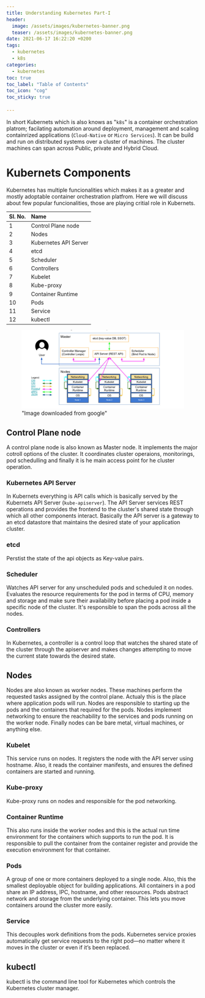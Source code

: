 ```yaml
---
title: Understanding Kubernetes Part-I
header:
  image: /assets/images/kubernetes-banner.png
  teaser: /assets/images/kubernetes-banner.png
date: 2021-06-17 16:22:20 +0200
tags: 
  - kubernetes
  - k8s
categories: 
  - kubernetes
toc: true
toc_label: "Table of Contents"
toc_icon: "cog"
toc_sticky: true

---
```


In short Kubernets which is also knows as "`k8s`" is a container orchestration platrom; facilating automation around deployment, management and scaling containrized applications (`Cloud-Native` or `Micro Services`). It can be build and run on distributed systems over a cluster of machines. The cluster machines can span across Public, private and Hybrid Cloud. 

# Kubernets Components

Kubernetes has multiple funcionalities which makes it as a greater and mostly adoptable container orchestration platfrom. Here we will discuss about few popular funcionalities, those are playing critial role in Kubernets. 

| Sl. No. | Name |
| :------ | :--- |
| 1 | Control Plane node|
| 2 | Nodes |
| 3 | Kubernetes API Server |
| 4 | etcd |
| 5 | Scheduler |
| 6 | Controllers |
| 7 | Kubelet |
| 8 |  Kube-proxy |
| 9 | Container Runtime |
| 10 | Pods |
| 11 | Service |
| 12 | kubectl | 

<figure>
  <a href="/assets/images/kubernetes-architecture.png"><img src="/assets/images/kubernetes-architecture.png"></a>
  <figcaption>"Image downloaded from google"</figcaption>
</figure>

## Control Plane node

A control plane node is also known as Master node. It implements the major cotroll options of the cluster. It coordinates cluster operaions, monitorings,  pod schedulling and finally it is he main access point for he cluster operation. 

### Kubernetes API Server

In Kubernets everything is API calls which is basically served by the Kubernets API Server (`kube-apiserver`). The API Server services REST operations and provides the frontend to the cluster's shared state through which all other components interact. Basically the API server is a gateway to an etcd datastore that maintains the desired state of your application cluster.

### etcd

Perstist the state of the api objects as Key-value pairs. 

### Scheduler

Watches API server for any unscheduled pods and scheduled it on nodes. Evaluates the resource requirements for the pod in terms of CPU, memory and storage and make sure their availability before placing a pod inside a specific node of the cluster. It's responsible to span the pods across all the nodes. 

### Controllers

In Kubernetes, a controller is a control loop that watches the shared state of the cluster through the apiserver and makes changes attempting to move the current state towards the desired state.

## Nodes

Nodes are also known as worker nodes. These machines perform the requested tasks assigned by the control plane. Actualy this is the place where application pods will run.  Nodes are responsible to starting up the pods and the containers that required for the pods. Nodes implement networking to ensure the reachability to the services and pods running on the worker node. Finally nodes can be bare metal, virtual machines, or anything else.

### Kubelet

This service runs on nodes. It registers the node with the API server using hostname. Also, it reads the container manifests, and ensures the defined containers are started and running.

### Kube-proxy 

Kube-proxy runs on nodes and responsible for the pod networking. 

### Container Runtime

This also runs inside the worker nodes and this is the actual run time environment for the containers which supports to run the pod. It is responsible to pull the container from the container register and provide the execution environment for that container. 

### Pods

A group of one or more containers deployed to a single node. Also, this the smallest deployable object for building applications. All containers in a pod share an IP address, IPC, hostname, and other resources. Pods abstract network and storage from the underlying container. This lets you move containers around the cluster more easily.

### Service

This decouples work definitions from the pods. Kubernetes service proxies automatically get service requests to the right pod—no matter where it moves in the cluster or even if it’s been replaced.

## kubectl

kubectl is the command line tool for Kubernetes which controls the Kubernetes cluster manager.

